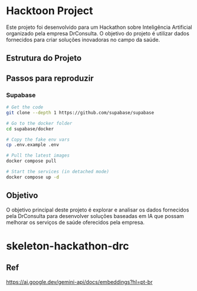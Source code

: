 # Hacktoon Project

Este projeto foi desenvolvido para um Hackathon sobre Inteligência Artificial organizado pela empresa DrConsulta. O objetivo do projeto é utilizar dados fornecidos para criar soluções inovadoras no campo da saúde.

## Estrutura do Projeto


## Passos para reproduzir

### Supabase 

```bash 
# Get the code
git clone --depth 1 https://github.com/supabase/supabase

# Go to the docker folder
cd supabase/docker

# Copy the fake env vars
cp .env.example .env

# Pull the latest images
docker compose pull

# Start the services (in detached mode)
docker compose up -d
```


## Objetivo

O objetivo principal deste projeto é explorar e analisar os dados fornecidos pela DrConsulta para desenvolver soluções baseadas em IA que possam melhorar os serviços de saúde oferecidos pela empresa.
# skeleton-hackathon-drc


## Ref
https://ai.google.dev/gemini-api/docs/embeddings?hl=pt-br